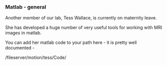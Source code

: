 


### Matlab - general 

Another member of our lab, Tess Wallace, is currently on maternity leave.

She has developed a huge number of very useful tools for working with MRI images in matlab. 

You can add her matlab code to your path here - it is pretty well documented - 

/fileserver/motion/tess/Code/​

